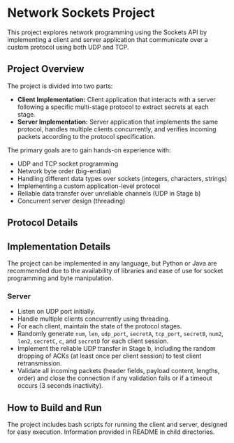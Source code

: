 # Network Sockets Project

This project explores network programming using the Sockets API by implementing a client and server application that communicate over a custom protocol using both UDP and TCP.

## Project Overview

The project is divided into two parts:

* **Client Implementation:** Client application that interacts with a server following a specific multi-stage protocol to extract secrets at each stage.
* **Server Implementation:** Server application that implements the same protocol, handles multiple clients concurrently, and verifies incoming packets according to the protocol specification.

The primary goals are to gain hands-on experience with:

* UDP and TCP socket programming
* Network byte order (big-endian)
* Handling different data types over sockets (integers, characters, strings)
* Implementing a custom application-level protocol
* Reliable data transfer over unreliable channels (UDP in Stage b)
* Concurrent server design (threading)

## Protocol Details


## Implementation Details

The project can be implemented in any language, but Python or Java are recommended due to the availability of libraries and ease of use for socket programming and byte manipulation.


### Server 

* Listen on UDP port initially.
* Handle multiple clients concurrently using threading.
* For each client, maintain the state of the protocol stages.
* Randomly generate `num`, `len`, `udp_port`, `secretA`, `tcp_port`, `secretB`, `num2`, `len2`, `secretC`, `c`, and `secretD` for each client session.
* Implement the reliable UDP transfer in Stage b, including the random dropping of ACKs (at least once per client session) to test client retransmission.
* Validate all incoming packets (header fields, payload content, lengths, order) and close the connection if any validation fails or if a timeout occurs (3 seconds inactivity).

## How to Build and Run

The project includes bash scripts for running the client and server, designed for easy execution. Information provided in README in child directories.
